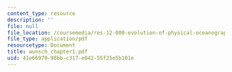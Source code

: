 ```yaml
---
content_type: resource
description: ''
file: null
file_location: /coursemedia/res-12-000-evolution-of-physical-oceanography-spring-2007/41e6697998bbc317e04255f25e5b101e_wunsch_chapter1.pdf
file_type: application/pdf
resourcetype: Document
title: wunsch_chapter1.pdf
uid: 41e66979-98bb-c317-e042-55f25e5b101e
---
```

